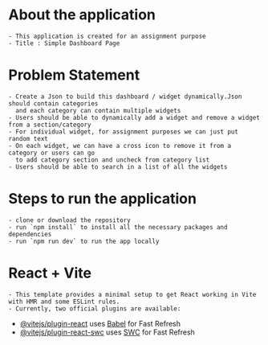 # About the application
    - This application is created for an assignment purpose
    - Title : Simple Dashboard Page

# Problem Statement
    - Create a Json to build this dashboard / widget dynamically.Json should contain categories
      and each category can contain multiple widgets
    - Users should be able to dynamically add a widget and remove a widget from a section/category
    - For individual widget, for assignment purposes we can just put random text
    - On each widget, we can have a cross icon to remove it from a category or users can go
      to add category section and uncheck from category list
    - Users should be able to search in a list of all the widgets

# Steps to run the application
    - clone or download the repository
    - run `npm install` to install all the necessary packages and dependencies
    - run `npm run dev` to run the app locally

# React + Vite
    - This template provides a minimal setup to get React working in Vite with HMR and some ESLint rules.
    - Currently, two official plugins are available:

- [@vitejs/plugin-react](https://github.com/vitejs/vite-plugin-react/blob/main/packages/plugin-react/README.md) uses [Babel](https://babeljs.io/) for Fast Refresh
- [@vitejs/plugin-react-swc](https://github.com/vitejs/vite-plugin-react-swc) uses [SWC](https://swc.rs/) for Fast Refresh

